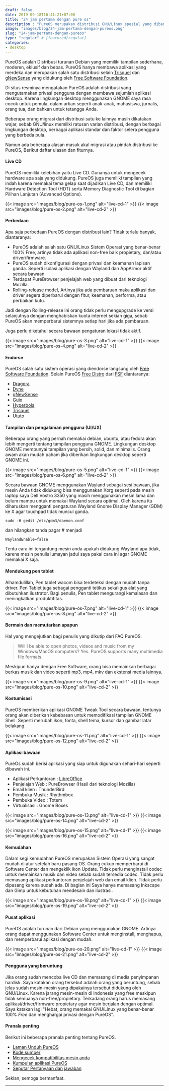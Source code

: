 ```yaml
---
draft: false
date: 2019-09-18T16:41:21+07:00
title: "24 jam pertama dengan pure os"
description : "PureOS merupakan distribusi GNU/Linux spesial yang dibangun oleh Purism dan secara resmi di endorse langsung oleh FSF (Free Software Foundation)."
image: "images/blog/24-jam-pertama-dengan-pureos.png"
slug: "24-jam-pertama-dengan-pureos"
type: "regular" # [featured/regular]
categories:
- desktop
---
```


PureOS adalah Distribusi turunan Debian yang memiliki tampilan sederhana, moderen, eklusif dan bebas. PureOS hanya membawa aplikasi yang merdeka dan merupakan salah satu distribusi selain [Trisquel] dan [gNewSense] yang didukung oleh [Free Software Foundation].

Di situs resminya mengatakan PureOS adalah distribusi yang mengutamakan privasi pengguna dengan membawa sejumlah aplikasi desktop. Karena lingkungan desktop menggunakan GNOME saya rasa cocok untuk pemula, dalam artian seperti anak-anak, mahasiswa, jurnalis, orang tua, dan bahkan untuk tetangga Anda.

Beberapa orang migrasi dari distribusi satu ke lainnya masih dikatakan wajar, sebab GNU/linux memiliki ratusan varian distribusi, dengan berbagai lingkungan desktop, berbagai aplikasi standar dan faktor selera pengguna yang berbeda pula.

Namun ada beberapa alasan masuk akal migrasi atau pindah distribusi ke PureOS, Berikut daftar ulasan dan fiturnya.

#### Live CD

PureOS memiliki kelebihan yaitu Live CD. Gunanya untuk mengecek hardware apa saja yang didukung. PureOS juga memiliki tampilan yang indah karena memakai tema gelap saat dijadikan Live CD, dan memiliki Hardware Detection Tool (HDT) serta Memory Diagnostic Tool di bagian Pilihan Lanjutan (Advanced Options).

{{< image src="images/blog/pure-os-1.png" alt="live-cd-1" >}}
{{< image src="images/blog/pure-os-2.png" alt="live-cd-2" >}}

#### Perbedaan

Apa saja perbedaan PureOS dengan distribusi lain? Tidak terlalu banyak, diantaranya:

- PureOS adalah salah satu GNU/Linux Sistem Operasi yang benar-benar 100% Free, artinya tidak ada aplikasi non-free baik propietary, dan/atau driver/firmware.
- PureOS sudah dikonfigurasi dengan privasi dan keamanan lapisan ganda. Seperti isolasi aplikasi dengan Wayland dan AppArmor aktif secara bawaan
- Terdapat PureBrowser penjelajah web yang dibuat dari teknologi Mozilla.
- Rolling-release model, Artinya jika ada pembaruan maka aplikasi dan driver segera diperbarui dengan fitur, keamanan, performa, atau perbaikan kutu.

Jadi dengan Rolling-release ini orang tidak perlu mengupgrade ke versi selanjutnya dengan menghabiskan kuota internet sekian giga, sebab PureOS akan memperbarui sistemnya setiap hari jika ada pembaruan.

Juga perlu diketahui secara bawaan pengaturan lokasi tidak aktif.

{{< image src="images/blog/pure-os-3.png" alt="live-cd-1" >}}
{{< image src="images/blog/pure-os-4.png" alt="live-cd-2" >}}

#### Endorse

PureOS salah satu sistem operasi yang diendorse langsung oleh [Free Software Foundation]. Selain PureOS [Free Distro] dari [FSF] diantaranya:

- [Dragora]
- [Dyne]
- [gNewSense]
- [Guix]
- [Hyperbola]
- [Trisquel]
- [Ututo]

#### Tampilan dan pengalaman pengguna (UI/UX)

Beberapa orang yang pernah memakai debian, ubuntu, atau fedora akan lebih mengerti tentang tampilan pengguna GNOME. Lingkungan desktop GNOME mempunyai tampilan yang bersih, solid, dan minimalis. Orang awam akan mudah paham jika diberikan lingkungan desktop seperti GNOME ini.

{{< image src="images/blog/pure-os-5.png" alt="live-cd-1" >}}
{{< image src="images/blog/pure-os-6.png" alt="live-cd-2" >}}

Secara bawaan GNOME menggunakan Wayland sebagai sesi bawaan, jika mesin Anda tidak didukung bisa menggunakan Xorg seperti pada mesin laptop saya Dell Vostro 3350 yang masih menggunakan mesin lama dan belum mampu untuk memakai Wayland secara optimal. Oleh karena itu diharuskan mengganti pengaturan Wayland Gnome Display Manager (GDM) ke X agar touchpad tidak muncul ganda.

```
sudo -H gedit /etc/gdm3/daemon.conf
```

dan hilangkan tanda pagar # menjadi
```
WaylandEnable=false
```

Tentu cara ini tergantung mesin anda apakah didukung Wayland apa tidak, karena mesin penulis lumayan jadul saya pakai cara ini agar GNOME memakai X saja.

#### Mendukung pen tablet

Alhamdulillah, Pen tablet wacom bisa terdeteksi dengan mudah tanpa driver. Pen Tablet juga sebagai pengganti tetikus sekaligus alat yang dibutuhkan ilustrator. Bagi penulis, Pen tablet mengurangi kemalasan dan meningkatkan produktifitas.

{{< image src="images/blog/pure-os-7.png" alt="live-cd-1" >}}
{{< image src="images/blog/pure-os-8.png" alt="live-cd-2" >}}

#### Bermain dan memutarkan apapun
Hal yang mengejutkan bagi penulis yang dikutip dari FAQ PureOS.

> Will I be able to open photos, videos and music from my Windows/MacOS computers?
> Yes. PureOS supports many multimedia file formats.

Meskipun hanya dengan Free Software, orang bisa memainkan berbagai berkas musik dan video seperti mp3, mp4, mkv dan ekstensi media lainnya.

{{< image src="images/blog/pure-os-9.png" alt="live-cd-1" >}}
{{< image src="images/blog/pure-os-10.png" alt="live-cd-2" >}}

#### Kostumisasi

PureOS memberikan aplikasi GNOME Tweak Tool secara bawaan, tentunya orang akan diberikan kebebasan untuk memodifikasi tampilan GNOME Shell. Seperti merubah ikon, fonta, shell tema, kursor dan gambar latar belakang.

{{< image src="images/blog/pure-os-11.png" alt="live-cd-1" >}}
{{< image src="images/blog/pure-os-12.png" alt="live-cd-2" >}}

#### Aplikasi bawaan

PureOs sudah berisi aplikasi yang siap untuk digunakan sehari-hari seperti dibawah ini.

- Aplikasi Perkantoran : [LibreOffice]
- Penjelajah Web : PureBrowser (Hasil dari teknologi Mozilla)
- Email klien : ThunderBird
- Pembuka Musik : Rhythmbox
- Pembuka Video : Totem
- Virtualisasi : Gnome Boxes 

{{< image src="images/blog/pure-os-13.png" alt="live-cd-1" >}}
{{< image src="images/blog/pure-os-14.png" alt="live-cd-2" >}}

{{< image src="images/blog/pure-os-15.png" alt="live-cd-1" >}}
{{< image src="images/blog/pure-os-16.png" alt="live-cd-2" >}}

#### Kemudahan

Dalam segi kemudahan PureOS merupakan Sistem Operasi yang sangat mudah di atur setelah baru pasang OS. Orang cukup memperbarui di Software Center dan mengeklik ikon Update. Tidak perlu menginstall codec untuk memainkan musik dan video sebab sudah tersedia codec. Tidak perlu memasang aplikasi perkantoran penjelajah web dan email klien. Tidak perlu dipasang karena sudah ada. Di bagian ini Saya hanya memasang Inkscape dan Gimp untuk kebutuhan mendesain dan ilustrasi.

{{< image src="images/blog/pure-os-18.png" alt="live-cd-1" >}}
{{< image src="images/blog/pure-os-19.png" alt="live-cd-2" >}}

#### Pusat aplikasi

PureOS adalah turunan dari Debian yang menggunakan GNOME. Artinya orang dapat menggunakan Software Center untuk menginstall, menghapus, dan memperbarui aplikasi dengan mudah.

{{< image src="images/blog/pure-os-20.png" alt="live-cd-1" >}}
{{< image src="images/blog/pure-os-21.png" alt="live-cd-2" >}}

#### Pengguna yang beruntung

Jika orang sudah mencoba live CD dan memasang di media penyimpanan hardisk. Saya katakan orang tersebut adalah orang yang beruntung, sebab jelas sudah mesin-mesin yang dipakainya tersebut didukung oleh GNU/Linux. Karena jarang mesin-mesin di Indonesia yang free meskipun tidak semuanya non-free/propietary. Terkadang orang harus memasang aplikasi/driver/firmware propietary agar mesin berjalan dengan optimal. Saya katakan lagi "Hebat, orang memakai GNU/Linux yang benar-benar 100% *Free* dan menghargai privasi dengan PureOS".

#### Pranala penting

Berikut ini beberapa pranala penting tentang PureOS.

- [Laman Unduh PureOS](https://www.pureos.net/download/)
- [Kode sumber](http://repo.pureos.net/pureos/pool/main/)
- [Mengecek kompatibilitas mesin anda](https://tracker.pureos.net/w/pureos/hardware_requirements/)
- [Kumpulan aplikasi PureOS](http://software.pureos.net/)
- [Seputar Pertanyaan dan jawaban](https://tracker.pureos.net/w/faq/)

Sekian, semoga bermanfaat.

***

[Free Software Foundation]:https://www.fsf.org/
[FSF]:https://www.fsf.org/
[Free Distro]:https://www.gnu.org/distros/free-distros.en.html
[LibreOffice]:https://www.libreoffice.org/
[Dragora]:https://dragora.org/en/index.html
[Dyne]:https://www.dyne.org/software/dynebolic
[gNewSense]:https://gnewsense.org/
[Guix]:https://www.gnu.org/software/guix/
[Hyperbola]:https://www.hyperbola.info/?gnu-free-stros-page
[Trisquel]:https://trisquel.info
[Ututo]:https://www.ututo.net
